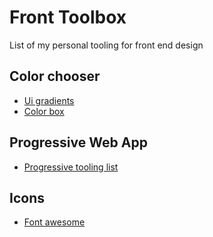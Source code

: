 # Front Toolbox 
List of my personal tooling for front end design

## Color chooser 

* [Ui gradients](https://uigradients.com)
* [Color box](https://www.colorbox.io/?ref=producthunt)

## Progressive Web App

* [Progressive tooling list](https://progressivetooling.com)

## Icons

* [Font awesome](https://fontawesome.com)
